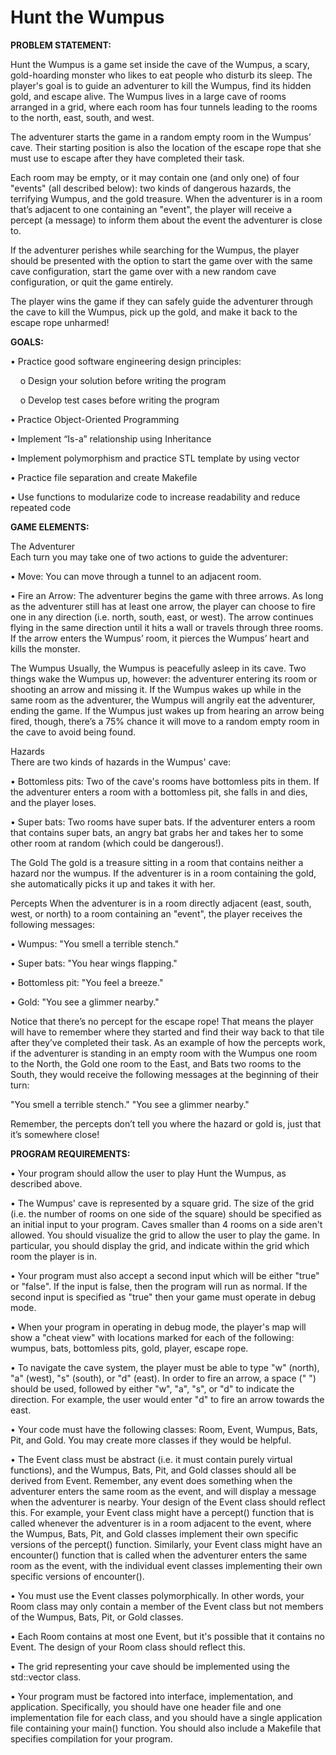 # Hunt the Wumpus

**PROBLEM STATEMENT:**

Hunt the Wumpus is a game set inside the cave of the Wumpus, a scary, gold-hoarding monster who likes to eat people who disturb its sleep. The player's goal is to guide an adventurer to kill the Wumpus, find its hidden gold, and escape alive. The Wumpus lives in a large cave of rooms arranged in a grid, where each room has four tunnels leading to the rooms to the north, east, south, and west.  

The adventurer starts the game in a random empty room in the Wumpus’ cave. Their starting position is also the location of the escape rope that she must use to escape after they have completed their task.   

Each room may be empty, or it may contain one (and only one) of four "events" (all described below): two kinds of dangerous hazards, the terrifying Wumpus, and the gold treasure. When the adventurer is in a room that’s adjacent to one containing an "event", the player will receive a percept (a message) to inform them about the event the adventurer is close to.   

If the adventurer perishes while searching for the Wumpus, the player should be presented with the option to start the game over with the same cave configuration, start the game over with a new random cave configuration, or quit the game entirely.   

The player wins the game if they can safely guide the adventurer through the cave to kill the Wumpus, pick up the gold, and make it back to the escape rope unharmed!

**GOALS:**

• Practice good software engineering design principles:  

&nbsp;&nbsp;&nbsp;&nbsp;o Design your solution before writing the program  

&nbsp;&nbsp;&nbsp;&nbsp;o Develop test cases before writing the program  

• Practice Object-Oriented Programming  

• Implement “Is-a” relationship using Inheritance  

• Implement polymorphism and practice STL template by using vector  

• Practice file separation and create Makefile  

• Use functions to modularize code to increase readability and reduce repeated code  

**GAME ELEMENTS:**

The Adventurer  
Each turn you may take one of two actions to guide the adventurer:  

• Move: You can move through a tunnel to an adjacent room.  

• Fire an Arrow: The adventurer begins the game with three arrows. As long as the adventurer still has at least one arrow, the player can choose to fire one in any direction (i.e. north, south, east, or west). The arrow continues flying in the same direction until it hits a wall or travels through three rooms. If the arrow enters the Wumpus’ room, it pierces the Wumpus’ heart and kills the monster.  

The Wumpus
Usually, the Wumpus is peacefully asleep in its cave. Two things wake the Wumpus up, however: the adventurer entering its room or shooting an arrow and missing it. If the Wumpus wakes up while in the same room as the adventurer, the Wumpus will angrily eat the adventurer, ending the game. If the Wumpus just wakes up from hearing an arrow being fired, though, there’s a 75% chance it will move to a random empty room in the cave to avoid being found.  

Hazards  
There are two kinds of hazards in the Wumpus' cave:  

• Bottomless pits: Two of the cave's rooms have bottomless pits in them. If the adventurer enters a room with a bottomless pit, she falls in and dies, and the player loses.

• Super bats: Two rooms have super bats. If the adventurer enters a room that contains super bats, an angry bat grabs her and takes her to some other room at random (which could be dangerous!).  

The Gold
The gold is a treasure sitting in a room that contains neither a hazard nor the wumpus. If the adventurer is in a room containing the gold, she automatically picks it up and takes it with her.  

Percepts
When the adventurer is in a room directly adjacent (east, south, west, or north) to a room containing an "event", the player receives the following messages:

• Wumpus: "You smell a terrible stench."  

• Super bats: "You hear wings flapping."  

• Bottomless pit: "You feel a breeze."  

• Gold: "You see a glimmer nearby."  

Notice that there’s no percept for the escape rope! That means the player will have to remember where they started and find their way back to that tile after they’ve completed their task. As an example of how the percepts work, if the adventurer is standing in an empty room with the Wumpus one room to the North, the Gold one room to the East, and Bats two rooms to the South, they would receive the following messages at the beginning of their turn:  

"You smell a terrible stench."
"You see a glimmer nearby."

Remember, the percepts don’t tell you where the hazard or gold is, just that it’s somewhere close!  

**PROGRAM REQUIREMENTS:**  

• Your program should allow the user to play Hunt the Wumpus, as described above.  

• The Wumpus' cave is represented by a square grid. The size of the grid (i.e. the number of rooms on one side of the square) should be specified as an initial input to your program. Caves smaller than 4 rooms on a side aren't allowed. You should visualize the grid to allow the user to play the game. In particular, you should display the grid, and indicate within the grid which room the player is in.

• Your program must also accept a second input which will be either "true" or "false". If the input is false, then the program will run as normal. If the second input is specified as "true" then your game must operate in debug mode.  

• When your program in operating in debug mode, the player's map will show a "cheat view" with locations marked for each of the following: wumpus, bats, bottomless pits, gold, player, escape rope.  

• To navigate the cave system, the player must be able to type "w" (north), "a" (west), "s" (south), or "d" (east). In order to fire an arrow, a space (" ") should be used, followed by either "w", "a", "s", or "d" to indicate the direction. For example, the user would enter "d" to fire an arrow towards the east.  

• Your code must have the following classes: Room, Event, Wumpus, Bats, Pit, and Gold. You may create more classes if they would be helpful.  

• The Event class must be abstract (i.e. it must contain purely virtual functions), and the Wumpus, Bats, Pit, and Gold classes should all be derived from Event. Remember, any event does something when the adventurer enters the same room as the event, and will display a message when the adventurer is nearby. Your design of the Event class should reflect this. For example, your Event class might have a percept() function that is called whenever the adventurer is in a room adjacent to the event, where the Wumpus, Bats, Pit, and Gold classes implement their own specific versions of the percept() function. Similarly, your Event class might have an encounter() function that is called when the adventurer enters the same room as the event, with the individual event classes implementing their own specific versions of encounter().  

• You must use the Event classes polymorphically. In other words, your Room class may only contain a member of the Event class but not members of the Wumpus, Bats, Pit, or Gold classes.  

• Each Room contains at most one Event, but it's possible that it contains no Event. The design of your Room class should reflect this.  

• The grid representing your cave should be implemented using the std::vector class.    

• Your program must be factored into interface, implementation, and application. Specifically, you should have one header file and one implementation file for each class, and you should have a single application file containing your main() function. You should also include a Makefile that specifies compilation for your program.  
